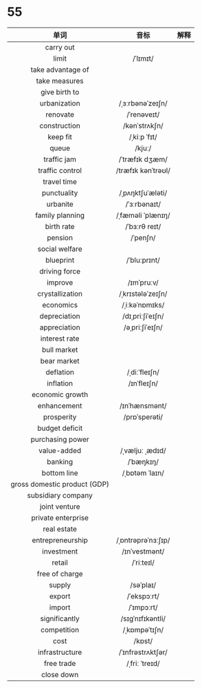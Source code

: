 # 55

|             单词             |        音标        | 解释 |
| :--------------------------: | :----------------: | :--: |
|          carry out           |                    |      |
|            limit             |      /ˈlɪmɪt/      |      |
|      take advantage of       |                    |      |
|        take measures         |                    |      |
|        give birth to         |                    |      |
|         urbanization         |  /ˌɜːrbənəˈzeɪʃn/  |      |
|           renovate           |    /ˈrenəveɪt/     |      |
|         construction         |   /kənˈstrʌkʃn/    |      |
|           keep fit           |    /ˌkiːp ˈfɪt/    |      |
|            queue             |       /kjuː/       |      |
|         traffic jam          |   /ˈtræfɪk dʒæm/   |      |
|       traffic control        | /træfɪk kənˈtrəʊl/ |      |
|         travel time          |                    |      |
|         punctuality          |  /ˌpʌŋktʃuˈæləti/  |      |
|           urbanite           |    /ˈɜːrbənaɪt/    |      |
|       family planning        | /ˌfæməli ˈplænɪŋ/  |      |
|          birth rate          |   /ˈbɜːrθ reɪt/    |      |
|           pension            |      /ˈpenʃn/      |      |
|        social welfare        |                    |      |
|          blueprint           |    /ˈbluːprɪnt/    |      |
|        driving force         |                    |      |
|           improve            |     /ɪmˈpruːv/     |      |
|       crystallization        | /ˌkrɪstələˈzeɪʃn/  |      |
|          economics           |   /ˌiːkəˈnɒmɪks/   |      |
|         depreciation         |  /dɪˌpriːʃiˈeɪʃn/  |      |
|         appreciation         |  /əˌpriːʃiˈeɪʃn/   |      |
|        interest rate         |                    |      |
|         bull market          |                    |      |
|         bear market          |                    |      |
|          deflation           |   /ˌdiːˈfleɪʃn/    |      |
|          inflation           |    /ɪnˈfleɪʃn/     |      |
|       economic growth        |                    |      |
|         enhancement          |   /ɪnˈhænsmənt/    |      |
|          prosperity          |   /prɒˈsperəti/    |      |
|        budget deficit        |                    |      |
|       purchasing power       |                    |      |
|         value-added          |  /ˌvæljuː ˌædɪd/   |      |
|           banking            |     /ˈbæŋkɪŋ/      |      |
|         bottom line          |   /ˌbɒtəm ˈlaɪn/   |      |
| gross domestic product (GDP) |                    |      |
|      subsidiary company      |                    |      |
|        joint venture         |                    |      |
|      private enterprise      |                    |      |
|         real estate          |                    |      |
|       entrepreneurship       | /ˌɒntrəprəˈnɜːʃɪp/ |      |
|          investment          |   /ɪnˈvestmənt/    |      |
|            retail            |     /ˈriːteɪl/     |      |
|        free of charge        |                    |      |
|            supply            |     /səˈplaɪ/      |      |
|            export            |    /ˈekspɔːrt/     |      |
|            import            |     /ˈɪmpɔːrt/     |      |
|        significantly         |  /sɪɡˈnɪfɪkəntli/  |      |
|         competition          |   /ˌkɒmpəˈtɪʃn/    |      |
|             cost             |       /kɒst/       |      |
|        infrastructure        | /ˈɪnfrəstrʌktʃər/  |      |
|          free trade          |   /ˌfriː ˈtreɪd/   |      |
|          close down          |                    |      |